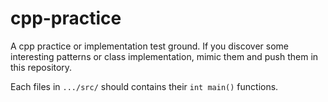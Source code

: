 # cpp-practice
A cpp practice or implementation test ground. If you discover some interesting patterns or class implementation, mimic them and push them in this repository.

Each files in `.../src/` should contains their `int main()` functions.  

